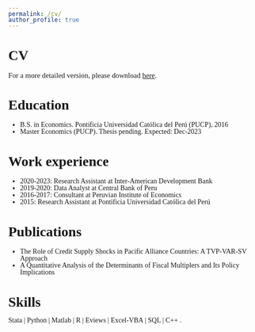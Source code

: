 ```yaml
---
permalink: /cv/
author_profile: true
---
```


<head>
  <link rel="stylesheet" type="text/css" href="https://cdn.jsdelivr.net/gh/aaaakshat/cm-web-fonts@latest/fonts.css">
  <style>
    body {
      font-family: "Computer Modern Serif", Typewriter;
    }
  </style>
</head>



<style>
  p {
    line-height: 0.5;
  }
  .section2 {
    line-height: 0.5;
  }
  * {
        line-height: 1; /* Adjust the value as desired */
    } 
</style>


# CV

<p style="font-size: 1.05em;">For a more detailed version, please download <a href='https://carlosguevara1.github.io/files/CV.pdf' target="_blank">here</a>.</p>

# Education
* B.S. in Economics. Pontificia Universidad Católica del Perú (PUCP), 2016 
* Master Economics (PUCP). Thesis pending. Expected: Dec-2023

# Work experience
* 2020-2023: Research Assistant at Inter-American Development Bank
* 2019-2020: Data Analyst at Central Bank of Peru
* 2016-2017: Consultant at Peruvian Institute of Economics
* 2015: Research Assistant at Pontificia Universidad Católica del Perú
  
# Publications
* The Role of Credit Supply Shocks in Pacific Alliance Countries: A TVP-VAR-SV Approach
* A Quantitative Analysis of the Determinants of Fiscal Multiplers and Its Policy Implications

# Skills
<p>Stata | Python | Matlab | R | Eviews | Excel-VBA | SQL | C++ .</p>

<!---{:.section2}-->

<!---
<style>
.skills-list {
  font-size: 15px;
}
</style>


<p style="font-size: 18px; font-weight: bold;">Skills</p>

<ul class="skills-list">
  <li>Matlab - Advanced</li>
  <li>Stata - Advanced</li>
  <li>Python - Advanced</li>
  <li>Excel/VBA - Advanced</li>
  <li>Eviews - Advanced</li>
  <li>R - Intermediate</li>
  <li>SQL - Intermediate</li>
  <li>Julia - Basic</li>
  <li>C++ - Basic</li>
</ul>
-->